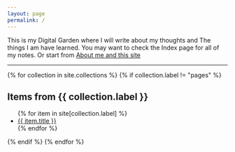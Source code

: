```yaml
---
layout: page
permalink: /
---
```



This is my Digital Garden where I will write about my thoughts and The things I am have learned. You may want to check the Index page for all of my notes. Or start from [About me and this site](/about)




<hr>
{% for collection in site.collections %} 
 {% if collection.label != "pages" %} 
  
   <h2>Items from {{ collection.label }}</h2> 
   <ul> 
     {% for item in site[collection.label] %} 
       <li><a href="{{ item.url }}">{{ item.title }}</a></li> 
     {% endfor %} 
   </ul> 
   {% endif %} 
 {% endfor %}

